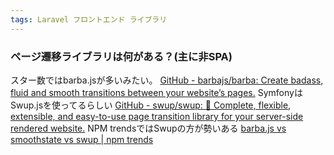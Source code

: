 ```yaml
---
tags: Laravel フロントエンド ライブラリ
---
```

### ページ遷移ライブラリは何がある？(主に非SPA)
スター数ではbarba.jsが多いみたい。
[GitHub - barbajs/barba: Create badass, fluid and smooth transitions between your website’s pages.](https://github.com/barbajs/barba)
SymfonyはSwup.jsを使ってるらしい
[GitHub - swup/swup: :tada: Complete, flexible, extensible, and easy-to-use page transition library for your server-side rendered website.](https://github.com/swup/swup)
NPM trendsではSwupの方が勢いある
[barba.js vs smoothstate vs swup | npm trends](https://npmtrends.com/barba.js-vs-smoothstate-vs-swup)